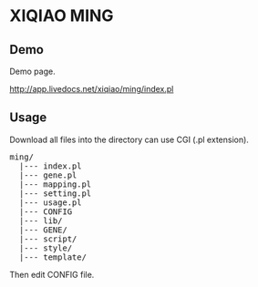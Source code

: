<h1>XIQIAO MING</h1>

<h2>Demo</h2>
<p>Demo page.</p>
<p><a href="http://app.livedocs.net/xiqiao/ming/index.pl">http://app.livedocs.net/xiqiao/ming/index.pl</a></p>

<h2>Usage</h2>
<p>Download all files into the directory can use CGI (.pl extension).</p>
<pre>
ming/
  |--- index.pl
  |--- gene.pl
  |--- mapping.pl
  |--- setting.pl
  |--- usage.pl
  |--- CONFIG
  |--- lib/
  |--- GENE/
  |--- script/
  |--- style/
  |--- template/
</pre>

<p>Then edit CONFIG file.</p>


